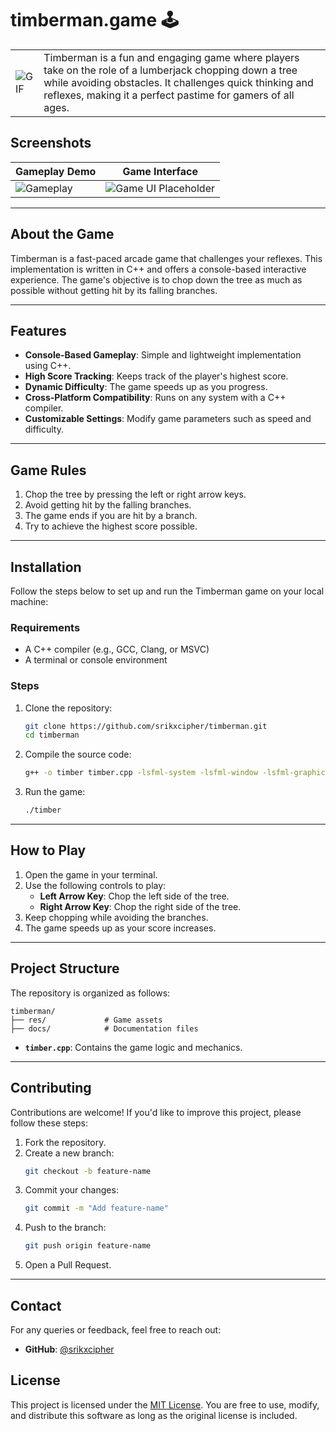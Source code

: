 # timberman.game 🕹️
<table>
  <tr>
    <td>
      <img src="https://media4.giphy.com/media/v1.Y2lkPTc5MGI3NjExZXNoeHFvM2VjNnFrMGNyODI0Z2NzYTgxN25kN3R6YnU0eW0xc3RmcyZlcD12MV9pbnRlcm5hbF9naWZfYnlfaWQmY3Q9Zw/aCRtBu8bo5JiLjfe8N/giphy.gif" alt="GIF" />
    </td>
    <td>
      Timberman is a fun and engaging game where players take on the role of a lumberjack chopping down a tree while avoiding obstacles. It challenges quick thinking and reflexes, making it a perfect pastime for gamers of all ages.
    </td>
  </tr>
</table>



## Screenshots

| Gameplay Demo                                       | Game Interface                                     |
|----------------------------------------------------|--------------------------------------------------|
| ![Gameplay](https://media2.giphy.com/media/v1.Y2lkPTc5MGI3NjExOWdpdjVmMWl1cWV1Z2RndWd0YWFzM3Q0eWl2djhjNGJ3b2RyeWk1biZlcD12MV9pbnRlcm5hbF9naWZfYnlfaWQmY3Q9Zw/NytMLKyiaIh6VH9SPm/giphy.gif) | ![Game UI Placeholder](https://via.placeholder.com/300x200) |

---




## About the Game

Timberman is a fast-paced arcade game that challenges your reflexes. This implementation is written in C++ and offers a console-based interactive experience. The game's objective is to chop down the tree as much as possible without getting hit by its falling branches.

---

## Features

- **Console-Based Gameplay**: Simple and lightweight implementation using C++.
- **High Score Tracking**: Keeps track of the player's highest score.
- **Dynamic Difficulty**: The game speeds up as you progress.
- **Cross-Platform Compatibility**: Runs on any system with a C++ compiler.
- **Customizable Settings**: Modify game parameters such as speed and difficulty.

---

## Game Rules

1. Chop the tree by pressing the left or right arrow keys.
2. Avoid getting hit by the falling branches.
3. The game ends if you are hit by a branch.
4. Try to achieve the highest score possible.

---

## Installation

Follow the steps below to set up and run the Timberman game on your local machine:

### Requirements

- A C++ compiler (e.g., GCC, Clang, or MSVC)
- A terminal or console environment

### Steps

1. Clone the repository:
   ```bash
   git clone https://github.com/srikxcipher/timberman.git
   cd timberman
   ```

2. Compile the source code:
   ```bash
   g++ -o timber timber.cpp -lsfml-system -lsfml-window -lsfml-graphics -lsfml-audio
   ```

3. Run the game:
   ```bash
   ./timber
   ```

---

## How to Play

1. Open the game in your terminal.
2. Use the following controls to play:
   - **Left Arrow Key**: Chop the left side of the tree.
   - **Right Arrow Key**: Chop the right side of the tree.
3. Keep chopping while avoiding the branches.
4. The game speeds up as your score increases.

---

## Project Structure

The repository is organized as follows:

```
timberman/
├── res/             # Game assets
├── docs/            # Documentation files

```


- **`timber.cpp`**: Contains the game logic and mechanics.


---

## Contributing

Contributions are welcome! If you'd like to improve this project, please follow these steps:

1. Fork the repository.
2. Create a new branch:
   ```bash
   git checkout -b feature-name
   ```
3. Commit your changes:
   ```bash
   git commit -m "Add feature-name"
   ```
4. Push to the branch:
   ```bash
   git push origin feature-name
   ```
5. Open a Pull Request.
---

## Contact

For any queries or feedback, feel free to reach out:

- **GitHub**: [@srikxcipher](https://github.com/srikxcipher)
## License

This project is licensed under the [MIT License](LICENSE). You are free to use, modify, and distribute this software as long as the original license is included.


